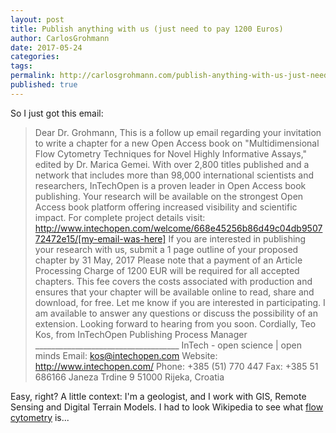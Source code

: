 ```yaml
---
layout: post
title: Publish anything with us (just need to pay 1200 Euros)
author: CarlosGrohmann
date: 2017-05-24
categories: 
tags: 
permalink: http://carlosgrohmann.com/publish-anything-with-us-just-need-to-pay-1200-euros/
published: true
---
```



So I just got this email: 



> Dear Dr. Grohmann, This is a follow up email regarding your invitation to write a chapter for a new Open Access book on "Multidimensional Flow Cytometry Techniques for Novel Highly Informative Assays," edited by Dr. Marica Gemei. With over 2,800 titles published and a network that includes more than 98,000 international scientists and researchers, InTechOpen is a proven leader in Open Access book publishing. Your research will be available on the strongest Open Access book platform offering increased visibility and scientific impact. For complete project details visit: http://www.intechopen.com/welcome/668e45256b86d49c04db950772472e15/[my-email-was-here] If you are interested in publishing your research with us, submit a 1 page outline of your proposed chapter by 31 May, 2017 Please note that a payment of an Article Processing Charge of 1200 EUR will be required for all accepted chapters. This fee covers the costs associated with production and ensures that your chapter will be available online to read, share and download, for free. Let me know if you are interested in participating. I am available to answer any questions or discuss the possibility of an extension. Looking forward to hearing from you soon. Cordially, Teo Kos, from InTechOpen Publishing Process Manager ____________________________________ InTech - open science | open minds Email: kos@intechopen.com Website: http://www.intechopen.com/ Phone: +385 (51) 770 447 Fax: +385 51 686166 Janeza Trdine 9 51000 Rijeka, Croatia 



Easy, right? A little context: I'm a geologist, and I work with GIS, Remote Sensing and Digital Terrain Models. I had to look Wikipedia to see what [flow cytometry](https://en.wikipedia.org/wiki/Flow_cytometry) is...
